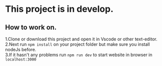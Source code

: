 # This project is in develop.

## How to work on.
1.Clone or download this project and open it in Vscode or other text-editor. <br>
2.Next run ``` npm install ``` on your project folder but make sure you install nodeJs before. <br>
3.If it hasn't any problems run ``` npm run dev ``` to start website in browser in ``` localhost:3000 ``` <br>
